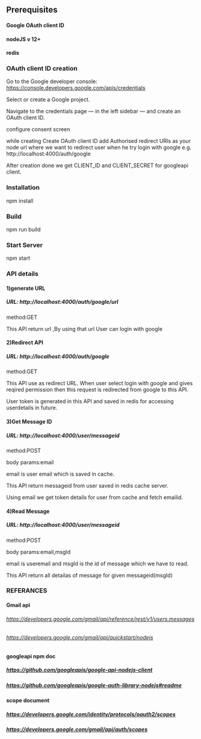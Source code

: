 ## Prerequisites

#### Google OAuth client ID
#### nodeJS v 12+
#### redis

### OAuth client ID creation

Go to the Google developer console: https://console.developers.google.com/apis/credentials

Select or create a Google project.

Navigate to the credentials page — in the left sidebar — and create an OAuth client ID.

configure consent screen

while creating Create OAuth client ID add Authorised redirect URIs as your node url where we want to redirect user when he try login with google e.g. http://localhost:4000/auth/google

After creation done we get CLIENT_ID and CLIENT_SECRET for googleapi client.


### Installation
npm install

### Build
npm run build

### Start Server
npm start

### API details

#### 1)generate URL
##### URL: http://localhost:4000/auth/google/url
method:GET

This API return url ,By using that url User can login with google

#### 2)Redirect API
##### URL: http://localhost:4000/auth/google
method:GET

This API use as redirect URL. When user select login with google and gives reqired permission then this request is redirected from google to this API.

User token is generated in this API and saved in redis for accessing userdetails in future.

#### 3)Get Message ID
##### URL: http://localhost:4000/user/messageid
method:POST

body params:email

email is user email which is saved in cache.

This API return messageid from user saved in redis cache server.

Using email we get token details for user from cache and fetch emailid.

#### 4)Read Message
##### URL: http://localhost:4000/user/messageid
method:POST

body params:email,msgId

email is useremail and msgId is the id of message which we have to read.

This API return all detailas of message for given messageid(msgId)

### REFERANCES

#### Gmail api
###### https://developers.google.com/gmail/api/reference/rest/v1/users.messages
###### https://developers.google.com/gmail/api/quickstart/nodejs

#### googleapi npm doc
##### https://github.com/googleapis/google-api-nodejs-client
##### https://github.com/googleapis/google-auth-library-nodejs#readme


#### scope document
##### https://developers.google.com/identity/protocols/oauth2/scopes
##### https://developers.google.com/gmail/api/auth/scopes
